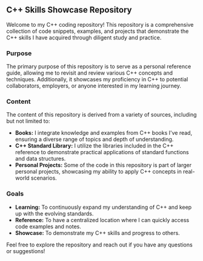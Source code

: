 ## C++ Skills Showcase Repository

Welcome to my C++ coding repository! This repository is a comprehensive collection of code snippets, examples, and projects that demonstrate the C++ skills I have acquired through diligent study and practice. 

### Purpose
The primary purpose of this repository is to serve as a personal reference guide, allowing me to revisit and review various C++ concepts and techniques. Additionally, it showcases my proficiency in C++ to potential collaborators, employers, or anyone interested in my learning journey.

### Content
The content of this repository is derived from a variety of sources, including but not limited to:
- **Books:** I integrate knowledge and examples from C++ books I've read, ensuring a diverse range of topics and depth of understanding.
- **C++ Standard Library:** I utilize the libraries included in the C++ reference to demonstrate practical applications of standard functions and data structures.
- **Personal Projects:** Some of the code in this repository is part of larger personal projects, showcasing my ability to apply C++ concepts in real-world scenarios.

### Goals
- **Learning:** To continuously expand my understanding of C++ and keep up with the evolving standards.
- **Reference:** To have a centralized location where I can quickly access code examples and notes.
- **Showcase:** To demonstrate my C++ skills and progress to others.

Feel free to explore the repository and reach out if you have any questions or suggestions!

